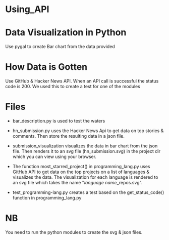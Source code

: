 # Using_API

# Data Visualization in Python
Use pygal to create Bar chart from the data provided

# How Data is Gotten
Use GitHub & Hacker News API. When an API call is successful the
status code is 200. We used this to create a test for one of the 
modules

# Files
- bar_description.py is used to test the waters

- hn_submission.py uses the Hacker News Api to get data on top stories & comments.
Then store the resulting data in a json file. 

- submission_visualization visualizes the data in bar chart from the json file.
Then renders it to an svg file (hn_submission.svg) in the project dir which you can view using your browser.

- The function most_starred_project() in programming_lang.py uses GitHub API to get data on the top projects
on a list of languages & visualizes the data. The visualization for each language is rendered to an svg
file which takes the name "*language name*_repos.svg".

- test_programming-lang.py creates a test based on the get_status_code() function in programming_lang.py

# NB
You need to run the python modules to create the svg & json files.
